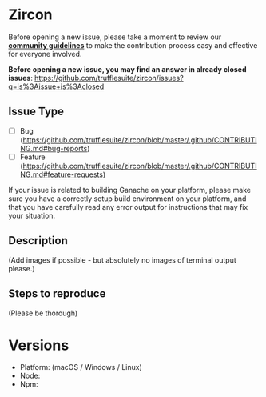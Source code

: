 # Zircon

Before opening a new issue, please take a moment to review our [**community guidelines**](https://github.com/trufflesuite/zircon/blob/master/.github/CONTRIBUTING.md) to make the contribution process easy and effective for everyone involved.

**Before opening a new issue, you may find an answer in already closed issues**:
https://github.com/trufflesuite/zircon/issues?q=is%3Aissue+is%3Aclosed

## Issue Type

- [ ] Bug (https://github.com/trufflesuite/zircon/blob/master/.github/CONTRIBUTING.md#bug-reports)
- [ ] Feature (https://github.com/trufflesuite/zircon/blob/master/.github/CONTRIBUTING.md#feature-requests)

If your issue is related to building Ganache on your platform, please make sure you have a correctly setup build environment
on your platform, and that you have carefully read any error output for instructions that may fix your situation.

## Description

(Add images if possible - but absolutely no images of terminal output please.)

## Steps to reproduce

(Please be thorough)

# Versions

- Platform: (macOS / Windows / Linux)
- Node:
- Npm:
